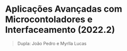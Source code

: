 # Aplicações Avançadas com Microcontoladores e Interfaceamento (2022.2)


> Dupla: João Pedro e Myrlla Lucas